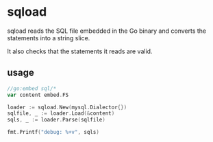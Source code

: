 # sqload

sqload reads the SQL file embedded in the Go binary and converts the statements into a string slice.

It also checks that the statements it reads are valid.

## usage

```go
//go:embed sql/*
var content embed.FS

loader := sqload.New(mysql.Dialector{})
sqlfile, _ := loader.Load(&content)
sqls, _ := loader.Parse(sqlfile)

fmt.Printf("debug: %+v", sqls)
```
